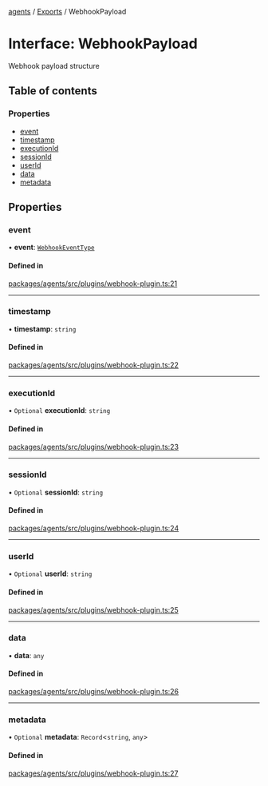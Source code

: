 <!-- 
 ⚠️  AUTO-GENERATED FILE - DO NOT EDIT MANUALLY
 This file is automatically generated by scripts/docs-generator.js
 To make changes, edit the source TypeScript files or update the generator script
-->

[agents](../../) / [Exports](../modules) / WebhookPayload

# Interface: WebhookPayload

Webhook payload structure

## Table of contents

### Properties

- [event](WebhookPayload#event)
- [timestamp](WebhookPayload#timestamp)
- [executionId](WebhookPayload#executionid)
- [sessionId](WebhookPayload#sessionid)
- [userId](WebhookPayload#userid)
- [data](WebhookPayload#data)
- [metadata](WebhookPayload#metadata)

## Properties

### event

• **event**: [`WebhookEventType`](../modules#webhookeventtype)

#### Defined in

[packages/agents/src/plugins/webhook-plugin.ts:21](https://github.com/woojubb/robota/blob/411e4a15f65b96ceeb9a966ecfd26b5a6b3b568b/packages/agents/src/plugins/webhook-plugin.ts#L21)

___

### timestamp

• **timestamp**: `string`

#### Defined in

[packages/agents/src/plugins/webhook-plugin.ts:22](https://github.com/woojubb/robota/blob/411e4a15f65b96ceeb9a966ecfd26b5a6b3b568b/packages/agents/src/plugins/webhook-plugin.ts#L22)

___

### executionId

• `Optional` **executionId**: `string`

#### Defined in

[packages/agents/src/plugins/webhook-plugin.ts:23](https://github.com/woojubb/robota/blob/411e4a15f65b96ceeb9a966ecfd26b5a6b3b568b/packages/agents/src/plugins/webhook-plugin.ts#L23)

___

### sessionId

• `Optional` **sessionId**: `string`

#### Defined in

[packages/agents/src/plugins/webhook-plugin.ts:24](https://github.com/woojubb/robota/blob/411e4a15f65b96ceeb9a966ecfd26b5a6b3b568b/packages/agents/src/plugins/webhook-plugin.ts#L24)

___

### userId

• `Optional` **userId**: `string`

#### Defined in

[packages/agents/src/plugins/webhook-plugin.ts:25](https://github.com/woojubb/robota/blob/411e4a15f65b96ceeb9a966ecfd26b5a6b3b568b/packages/agents/src/plugins/webhook-plugin.ts#L25)

___

### data

• **data**: `any`

#### Defined in

[packages/agents/src/plugins/webhook-plugin.ts:26](https://github.com/woojubb/robota/blob/411e4a15f65b96ceeb9a966ecfd26b5a6b3b568b/packages/agents/src/plugins/webhook-plugin.ts#L26)

___

### metadata

• `Optional` **metadata**: `Record`\<`string`, `any`\>

#### Defined in

[packages/agents/src/plugins/webhook-plugin.ts:27](https://github.com/woojubb/robota/blob/411e4a15f65b96ceeb9a966ecfd26b5a6b3b568b/packages/agents/src/plugins/webhook-plugin.ts#L27)
